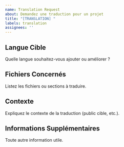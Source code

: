 ```yaml
---
name: Translation Request
about: Demandez une traduction pour un projet
title: "[TRANSLATION] "
labels: translation
assignees: ''
---
```


## Langue Cible
Quelle langue souhaitez-vous ajouter ou améliorer ?

## Fichiers Concernés
Listez les fichiers ou sections à traduire.

## Contexte
Expliquez le contexte de la traduction (public cible, etc.).

## Informations Supplémentaires
Toute autre information utile.